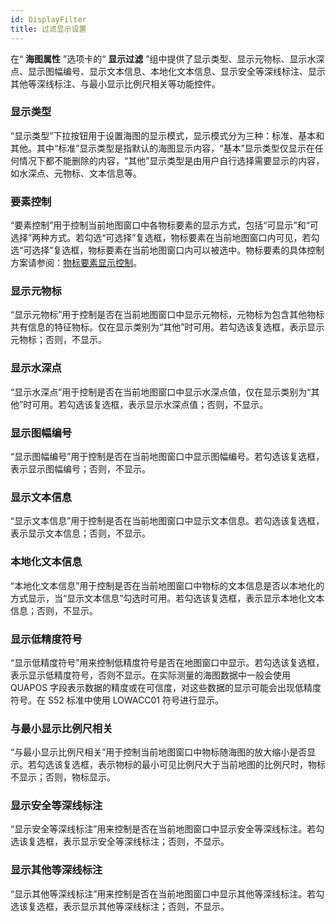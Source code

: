 ```yaml
---
id: DisplayFilter
title: 过滤显示设置
---
```

在“ **海图属性** ”选项卡的“ **显示过滤**
”组中提供了显示类型、显示元物标、显示水深点、显示图幅编号、显示文本信息、本地化文本信息、显示安全等深线标注、显示其他等深线标注、与最小显示比例尺相关等功能控件。
  
### 显示类型

“显示类型”下拉按钮用于设置海图的显示模式，显示模式分为三种：标准、基本和其他。其中“标准”显示类型是指默认的海图显示内容，“基本”显示类型仅显示在任何情况下都不能删除的内容，“其他”显示类型是由用户自行选择需要显示的内容，如水深点、元物标、文本信息等。

### 要素控制

“要素控制”用于控制当前地图窗口中各物标要素的显示方式，包括“可显示”和“可选择”两种方式。若勾选“可选择”复选框，物标要素在当前地图窗口内可见，若勾选“可选择”复选框，物标要素在当前地图窗口内可以被选中。物标要素的具体控制方案请参阅：[物标要素显示控制](../DataProcessing/basic/ChartFeatureControl.html)。

### 显示元物标

“显示元物标”用于控制是否在当前地图窗口中显示元物标，元物标为包含其他物标共有信息的特征物标。仅在显示类别为“其他”时可用。若勾选该复选框，表示显示元物标；否则，不显示。

### 显示水深点

“显示水深点”用于控制是否在当前地图窗口中显示水深点值，仅在显示类别为“其他”时可用。若勾选该复选框，表示显示水深点值；否则，不显示。

### 显示图幅编号

“显示图幅编号”用于控制是否在当前地图窗口中显示图幅编号。若勾选该复选框，表示显示图幅编号；否则，不显示。

### 显示文本信息

“显示文本信息”用于控制是否在当前地图窗口中显示文本信息。若勾选该复选框，表示显示文本信息；否则，不显示。

### 本地化文本信息

“本地化文本信息”用于控制是否在当前地图窗口中物标的文本信息是否以本地化的方式显示，当“显示文本信息”勾选时可用。若勾选该复选框，表示显示本地化文本信息；否则，不显示。

### 显示低精度符号

“显示低精度符号”用来控制低精度符号是否在地图窗口中显示。若勾选该复选框，表示显示低精度符号，否则不显示。在实际测量的海图数据中一般会使用 QUAPOS
字段表示数据的精度或在可信度，对这些数据的显示可能会出现低精度符号。在 S52 标准中使用 LOWACC01 符号进行显示。

### 与最小显示比例尺相关

“与最小显示比例尺相关”用于控制当前地图窗口中物标随海图的放大缩小是否显示。若勾选该复选框，表示物标的最小可见比例尺大于当前地图的比例尺时，物标不显示；否则，物标显示。

### 显示安全等深线标注

“显示安全等深线标注”用来控制是否在当前地图窗口中显示安全等深线标注。若勾选该复选框，表示显示安全等深线标注；否则，不显示。

### 显示其他等深线标注

“显示其他等深线标注”用来控制是否在当前地图窗口中显示其他等深线标注。若勾选该复选框，表示显示其他等深线标注；否则，不显示。